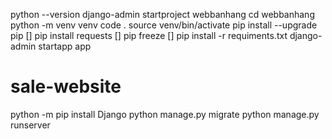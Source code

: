 python --version
django-admin startproject webbanhang
cd webbanhang
python -m venv venv
code .
source venv/bin/activate
pip install --upgrade pip
[] pip install  requests
[] pip freeze
[] pip install -r requiments.txt
django-admin startapp app
# sale-website
python -m pip install Django
python manage.py migrate
python manage.py runserver